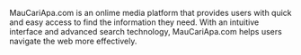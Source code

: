 MauCariApa.com is an onlime media platform that provides users with quick and easy access to find the information they need. With an intuitive interface and advanced search technology, MauCariApa.com helps users navigate the web more effectively.
